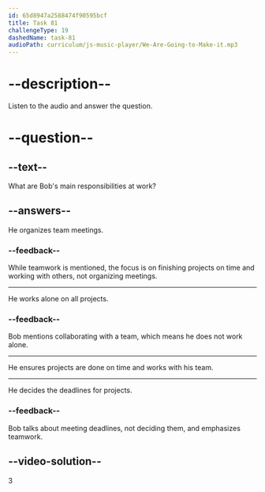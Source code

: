 ```yaml
---
id: 65d8947a2588474f90595bcf
title: Task 81
challengeType: 19
dashedName: task-81
audioPath: curriculum/js-music-player/We-Are-Going-to-Make-it.mp3
---
```


<!--
AUDIO REFERENCE:
Bob: In my role, I have to meet project deadlines and collaborate with the development team.
-->

# --description--

Listen to the audio and answer the question.

# --question--

## --text--

What are Bob's main responsibilities at work?

## --answers--

He organizes team meetings.

### --feedback--

While teamwork is mentioned, the focus is on finishing projects on time and working with others, not organizing meetings.

---

He works alone on all projects.

### --feedback--

Bob mentions collaborating with a team, which means he does not work alone.

---

He ensures projects are done on time and works with his team.

---

He decides the deadlines for projects.

### --feedback--

Bob talks about meeting deadlines, not deciding them, and emphasizes teamwork.

## --video-solution--

3
